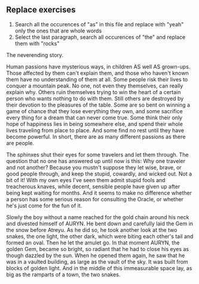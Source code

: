 ## Replace exercises

1. Search all the occurences of "as" in this file and replace with "yeah" only the ones that are whole words
2. Select the last paragraph, search all occurences of "the" and replace them with "rocks"

The neverending story.

Human passions have mysterious ways, in children AS well AS grown-ups.
Those affected by them can't explain them, and those who haven't known them have no understanding of them at all.
Some people risk their lives to conquer a mountain peak. No one, not even they themselves, can really explain why.
Others ruin themselves trying to win the heart of a certain person who wants nothing to do with them.
Still others are destroyed by their devotion to the pleasures of the table.
Some are so bent on winning a game of chance that they lose everything they own, and some sacrifice every thing for a dream that can never come true.
Some think their only hope of happiness lies in being somewhere else, and spend their whole lives traveling from place to place.
And some find no rest until they have become powerful.
In short, there are as many different passions as there are people.


The sphinxes shut their eyes for some travelers and let them through.
The question that no one has answered up until now is this: Why one traveler and not another?
Because you mustn't suppose they let wise, brave, or good people through, and keep the stupid, cowardly, and wicked out.
Not a bit of it! With my own eyes I've seen them admit stupid fools and treacherous knaves, while decent, sensible people have given up after being kept waiting for months.
And it seems to make no difference whether a person has some serious reason for consulting the Oracle, or whether he's just come for the fun of it.


Slowly the boy without a name reached for the gold chain around his neck and divested himself of AURYN.
He bent down and carefully laid the Gem in the snow before Atreyu.
As he did so, he took another look at the two snakes, the one light, the other dark, which were biting each other's tail and formed an oval.
Then he let the amulet go.
In that moment AURYN, the golden Gem, became so bright, so radiant that he had to close his eyes as though dazzled by the sun.
When he opened them again, he saw that he was in a vaulted building, as large as the vault of the sky.
It was built from blocks of golden light.
And in the middle of this immeasurable space lay, as big as the ramparts of a town, the two snakes.
